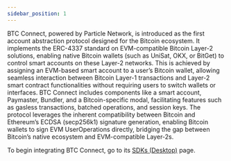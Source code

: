 ```yaml
---
sidebar_position: 1
---
```


BTC Connect, powered by Particle Network, is introduced as the first account abstraction protocol designed for the Bitcoin ecosystem. It implements the ERC-4337 standard on EVM-compatible Bitcoin Layer-2 solutions, enabling native Bitcoin wallets (such as UniSat, OKX, or BitGet) to control smart accounts on these Layer-2 networks. This is achieved by assigning an EVM-based smart account to a user’s Bitcoin wallet, allowing seamless interaction between Bitcoin Layer-1 transactions and Layer-2 smart contract functionalities without requiring users to switch wallets or interfaces. BTC Connect includes components like a smart account, Paymaster, Bundler, and a Bitcoin-specific modal, facilitating features such as gasless transactions, batched operations, and session keys. The protocol leverages the inherent compatibility between Bitcoin and Ethereum’s ECDSA (secp256k1) signature generation, enabling Bitcoin wallets to sign EVM UserOperations directly, bridging the gap between Bitcoin’s native ecosystem and EVM-compatible Layer-2s.

To begin integrating BTC Connect, go to its [SDKs (Desktop)](https://developers.particle.network/api-reference/btc/desktop/web) page.
